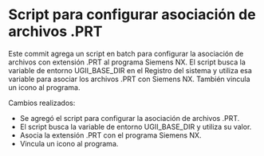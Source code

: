 # Script para configurar asociación de archivos .PRT

Este commit agrega un script en batch para configurar la asociación de archivos con extensión .PRT al programa Siemens NX. El script busca la variable de entorno UGII_BASE_DIR en el Registro del sistema y utiliza esa variable para asociar los archivos .PRT con Siemens NX. También vincula un icono al programa.

Cambios realizados:
- Se agregó el script para configurar la asociación de archivos .PRT.
- El script busca la variable de entorno UGII_BASE_DIR y utiliza su valor.
- Asocia la extensión .PRT con el programa Siemens NX.
- Vincula un icono al programa.
